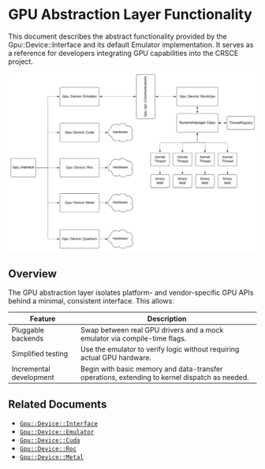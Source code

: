 GPU Abstraction Layer Functionality
===================================

This document describes the abstract functionality provided by the Gpu::Device::Interface and its default Emulator
implementation. It serves as a reference for developers integrating GPU capabilities into the CRSCE project.

![Class Diagram](Gpu_Device_Emulator_Class_Diagram.png)

## Overview

The GPU abstraction layer isolates platform- and vendor-specific GPU APIs behind a minimal, consistent interface.
This allows:

| Feature                 | Description                                                                                   |
|-------------------------|-----------------------------------------------------------------------------------------------|
| Pluggable backends      | Swap between real GPU drivers and a mock emulator via compile-time flags.                     |
| Simplified testing      | Use the emulator to verify logic without requiring actual GPU hardware.                       |
| Incremental development | Begin with basic memory and data-transfer operations, extending to kernel dispatch as needed. |

## Related Documents

* [`Gpu::Device::Interface`](./Gpu-Interface.md)
* [`Gpu::Device::Emulator`](./Gpu-Emulator.md)
* [`Gpu::Device::Cuda`](./Gpu-Cuda.md)
* [`Gpu::Device::Roc`](./Gpu-AmdRoc.md)
* [`Gpu::Device::Metal`](./Gpu-AppleMetal.md)

